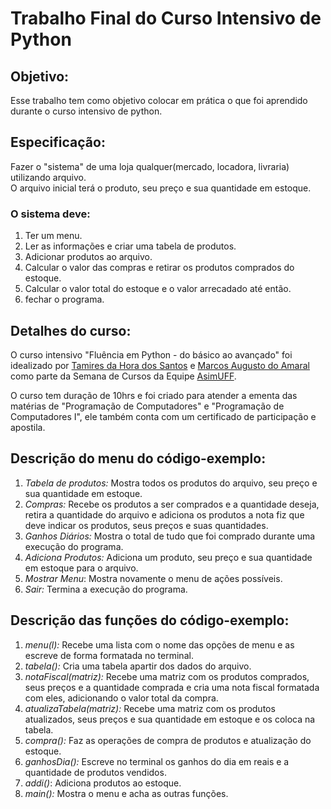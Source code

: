 # Trabalho Final do Curso Intensivo de Python

## Objetivo:
Esse trabalho tem como objetivo colocar em prática o que foi aprendido durante o curso intensivo de python.
## Especificação:
Fazer o "sistema" de uma loja qualquer(mercado, locadora, livraria) utilizando arquivo.  
O arquivo inicial terá o produto, seu preço e sua quantidade em estoque.

### O sistema deve:
1. Ter um menu.
2. Ler as informações e criar uma tabela de produtos.
3. Adicionar produtos ao arquivo.
4. Calcular o valor das compras e retirar os produtos comprados do estoque.
5. Calcular o valor total do estoque e o valor arrecadado até então.
6. fechar o programa.

## Detalhes do curso:
O curso intensivo "Fluência em Python - do básico ao avançado" foi idealizado por [Tamires da Hora dos Santos](https://www.linkedin.com/in/tamires-da-hora-dos-santos-851a96170/ "Perfil do Linkedin") e [Marcos Augusto do Amaral](https://www.linkedin.com/in/marcos-augusto-amaral/ "Perfil do Linkedin") como parte da Semana de Cursos da Equipe [AsimUFF](https://www.facebook.com/Asimuff/ "Página do Facebook").

O curso tem duração de 10hrs e foi criado para atender a ementa das matérias de "Programação de Computadores" e "Programação de Computadores I", ele também conta com um certificado de participação e apostila.

## Descrição do menu do código-exemplo:
1. _Tabela de produtos:_ Mostra todos os produtos do arquivo, seu preço e sua quantidade em estoque.
2. _Compras:_ Recebe os produtos a ser comprados e a quantidade deseja, retira a quantidade do arquivo e adiciona os produtos a nota fiz que deve indicar os produtos, seus preços e suas quantidades.
3. _Ganhos Diários:_ Mostra o total de tudo que foi comprado durante uma execução do programa.
4. _Adiciona Produtos:_ Adiciona um produto, seu preço e sua quantidade em estoque para o arquivo.
5. _Mostrar Menu_: Mostra novamente o menu de ações possíveis.
6. _Sair:_ Termina a execução do programa.

## Descrição das funções do código-exemplo:
1. _menu(l):_ Recebe uma lista com o nome das opções de menu e as escreve de forma formatada no terminal.
2. _tabela():_ Cria uma tabela apartir dos dados do arquivo.
3. _notaFiscal(matriz):_ Recebe uma matriz com os produtos comprados, seus preços e a quantidade comprada e cria uma nota fiscal formatada com eles, adicionando o valor total da compra.
4. _atualizaTabela(matriz):_ Recebe uma matriz com os produtos atualizados, seus preços e sua quantidade em estoque e os coloca na tabela.
5. _compra():_ Faz as operações de compra de produtos e atualização do estoque.
6. _ganhosDia():_ Escreve no terminal os ganhos do dia em reais e a quantidade de produtos vendidos.
7. _addi()_: Adiciona produtos ao estoque.
8. _main():_ Mostra o menu e acha as outras funções.